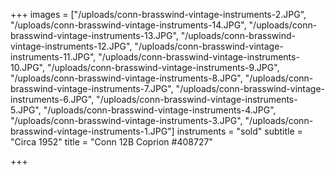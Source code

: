 +++
images = ["/uploads/conn-brasswind-vintage-instruments-2.JPG", "/uploads/conn-brasswind-vintage-instruments-14.JPG", "/uploads/conn-brasswind-vintage-instruments-13.JPG", "/uploads/conn-brasswind-vintage-instruments-12.JPG", "/uploads/conn-brasswind-vintage-instruments-11.JPG", "/uploads/conn-brasswind-vintage-instruments-10.JPG", "/uploads/conn-brasswind-vintage-instruments-9.JPG", "/uploads/conn-brasswind-vintage-instruments-8.JPG", "/uploads/conn-brasswind-vintage-instruments-7.JPG", "/uploads/conn-brasswind-vintage-instruments-6.JPG", "/uploads/conn-brasswind-vintage-instruments-5.JPG", "/uploads/conn-brasswind-vintage-instruments-4.JPG", "/uploads/conn-brasswind-vintage-instruments-3.JPG", "/uploads/conn-brasswind-vintage-instruments-1.JPG"]
instruments = "sold"
subtitle = "Circa 1952"
title = "Conn 12B Coprion #408727"

+++
